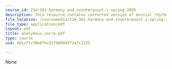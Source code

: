 ```yaml
---
course_id: 21m-301-harmony-and-counterpoint-i-spring-2005
description: This resource contains corrected version of musical rhythm.
file_location: /coursemedia/21m-301-harmony-and-counterpoint-i-spring-2005/8d1cffc50e87bcb17005093f2a7c2231_anonymous_corre.pdf
file_type: application/pdf
layout: pdf
title: anonymous_corre.pdf
type: course
uid: 8d1cffc50e87bcb17005093f2a7c2231

---
```

None